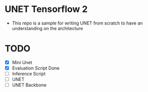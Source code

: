 # UNET Tensorflow 2 
- This repo is a sample for writing UNET from scratch to have an understanding on the architecture

# TODO
- [x] Mini Unet
- [x] Evaluation Script Done
- [ ] Inference Script
- [ ] UNET
- [ ] UNET Backbone
